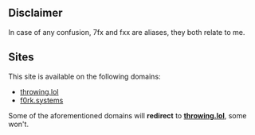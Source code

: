 ## Disclaimer

In case of any confusion, 7fx and fxx are aliases, they both relate to me.

## Sites

This site is available on the following domains:

- [throwing.lol](https://throwing.lol)
- [f0rk.systems](https://f0rk.systems)

Some of the aforementioned domains will **redirect** to **[throwing.lol](https://throwing.lol/)**, some won't.
